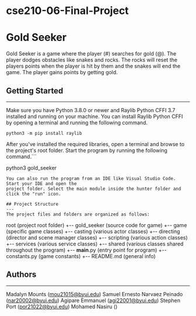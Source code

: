 # cse210-06-Final-Project

# Gold Seeker
Gold Seeker is a game where the player (#) searches for gold (@). The player dodges obstacles like snakes and rocks. The rocks will reset the players points when the player is hit by them and the snakes will end the game. The player gains points by getting gold. 

## Getting Started
---
Make sure you have Python 3.8.0 or newer and Raylib Python CFFI 3.7 installed and running on your machine. You can install Raylib Python CFFI by opening a terminal and running the following command.
```
python3 -m pip install raylib
```
After you've installed the required libraries, open a terminal and browse to the project's root folder. Start the program by running the following command.```

python3 gold_seeker 
```
You can also run the program from an IDE like Visual Studio Code. Start your IDE and open the 
project folder. Select the main module inside the hunter folder and click the "run" icon.

## Project Structure
---
The project files and folders are organized as follows:
```
root                    (project root folder)
+-- gold_seeker                (source code for game)
  +-- game              (specific game classes)
    +-- casting         (various actor classes)
    +-- directing       (director and scene manager classes)
    +-- scripting       (various action classes)
    +-- services        (various service classes)
    +-- shared          (various classes shared throughout the program)
  +-- __main__.py       (entry point for program)
  +-- constants.py      (game constants)
+-- README.md           (general info)

## Authors
---
Madalyn Mounts (mou21015@byui.edu)
Samuel Ernesto Narvaez Peinado (nar20002@byui.edu)
Agipare Emmanuel (agi22001@byui.edu)
Stephen Port (por21022@byui.edu)
Mohamed Nasiru ()
